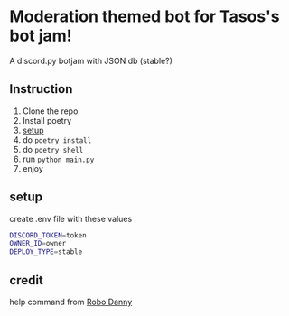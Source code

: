 # Moderation themed bot for Tasos's bot jam!
A discord.py botjam with JSON db (stable?)

## Instruction
1. Clone the repo
2. Install poetry
3. [setup](#setup)
4. do `poetry install`
5. do `poetry shell`
6. run `python main.py`
7. enjoy

## setup
create .env file with these values
```bash
DISCORD_TOKEN=token
OWNER_ID=owner
DEPLOY_TYPE=stable
```

## credit
help command from [Robo Danny](https://github.com/Rapptz/RoboDanny)
